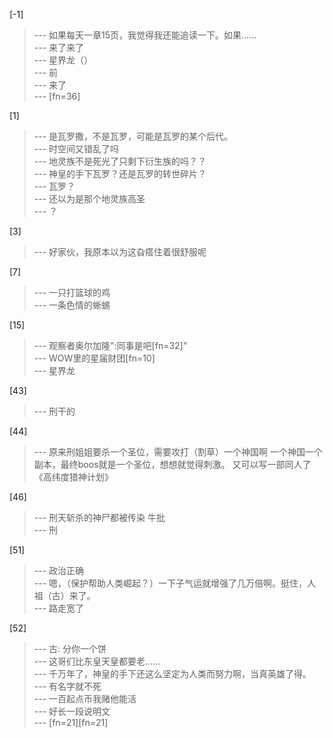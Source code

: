 
[-1] 
>--- 如果每天一章15页，我觉得我还能追读一下。如果……<br>
>--- 来了来了<br>
>--- 星界龙（）<br>
>--- 前<br>
>--- 来了<br>
>--- [fn=36]<br>

[1] 
>--- 是瓦罗撒，不是瓦罗，可能是瓦罗的某个后代。<br>
>--- 时空间又错乱了吗<br>
>--- 地灵族不是死光了只剩下衍生族的吗？？<br>
>--- 神皇的手下瓦罗？还是瓦罗的转世碎片？<br>
>--- 瓦罗？<br>
>--- 还以为是那个地灵族高圣<br>
>--- ？<br>

[3] 
>--- 好家伙，我原本以为这旮瘩住着很舒服呢<br>

[7] 
>--- 一只打篮球的鸡<br>
>--- 一条色情的蜥蜴<br>

[15] 
>--- 观察者奥尔加隆":同事是吧[fn=32]"<br>
>--- WOW里的星届财团[fn=10]<br>
>--- 星界龙<br>

[43] 
>--- 刑干的<br>

[44] 
>--- 原来刑姐姐要杀一个圣位，需要攻打（割草）一个神国啊     一个神国一个副本，最终boos就是一个圣位，想想就觉得刺激。  又可以写一部同人了《高纬度猎神计划》<br>

[46] 
>--- 刑天斩杀的神尸都被传染 牛批<br>
>--- 刑<br>

[51] 
>--- 政治正确<br>
>--- 嗯，（保护帮助人类崛起？）一下子气运就增强了几万倍啊。挺住，人祖（古）来了。<br>
>--- 路走宽了<br>

[52] 
>--- 古: 分你一个饼<br>
>--- 这哥们比东皇天皇都要老……<br>
>--- 千万年了，神皇的手下还这么坚定为人类而努力啊，当真英雄了得。<br>
>--- 有名字就不死<br>
>--- 一百起点币我赌他能活<br>
>--- 好长一段说明文<br>
>--- [fn=21][fn=21]<br>
